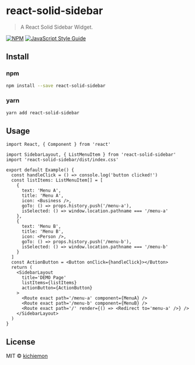 # react-solid-sidebar

> A React Solid Sidebar Widget.

[![NPM](https://img.shields.io/npm/v/react-solid-sidebar.svg)](https://www.npmjs.com/package/react-solid-sidebar) [![JavaScript Style Guide](https://img.shields.io/badge/code_style-standard-brightgreen.svg)](https://standardjs.com)

## Install

### npm
```bash
npm install --save react-solid-sidebar
```

### yarn
```bash
yarn add react-solid-sidebar
```

## Usage

```tsx
import React, { Component } from 'react'

import SidebarLayout, { ListMenuItem } from 'react-solid-sidebar'
import 'react-solid-sidebar/dist/index.css'

export default Example() {
  const handleClick = () => console.log('button clicked!')
  const listItems: ListMenuItem[] = [
    {
      text: 'Menu A',
      title: 'Menu A',
      icon: <Business />,
      goTo: () => props.history.push('/menu-a'),
      isSelected: () => window.location.pathname === '/menu-a'
    },
    {
      text: 'Menu B',
      title: 'Menu B',
      icon: <Person />,
      goTo: () => props.history.push('/menu-b'),
      isSelected: () => window.location.pathname === '/menu-b'
    }
  ]
  const ActionButton = <Button onClick={handleClick}></Button>
  return (
    <SidebarLayout
      title='DEMO Page'
      listItems={listItems}
      actionButton={ActionButton}
    >
      <Route exact path='/menu-a' component={MenuA} />
      <Route exact path='/menu-b' component={MenuB} />
      <Route exact path='/' render={() => <Redirect to='menu-a' />} />
    </SidebarLayout>
  )
}
```

## License

MIT © [kichiemon](https://github.com/kichiemon)
